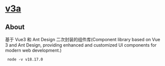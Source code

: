# [v3a](https://github.com/songth1ef/v3a)

## About

基于 Vue3 和 Ant Design 二次封装的组件库(Component library based on Vue 3 and Ant Design, providing enhanced and customized UI components for modern web development.)

```
 node -v v18.17.0
```
